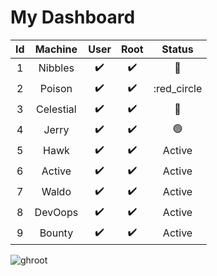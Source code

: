 # My Dashboard

|Id| Machine | User | Root | Status |
| :---:| :---:   | :---:| :---:| :---: |
|1|Nibbles  |:heavy_check_mark:|:heavy_check_mark:|:red_circle:|
|2|Poison   |:heavy_check_mark:|:heavy_check_mark:|:red_circle|
|3|Celestial|:heavy_check_mark:|:heavy_check_mark:|:red_circle:|
|4|Jerry    |:heavy_check_mark:|:heavy_check_mark:|:green_circle:|
|5|Hawk     |:heavy_check_mark:|:heavy_check_mark:|Active|
|6|Active   |:heavy_check_mark:|:heavy_check_mark:|Active|
|7|Waldo    |:heavy_check_mark:|:heavy_check_mark:|Active|
|8|DevOops  |:heavy_check_mark:|:heavy_check_mark:|Active|
|9|Bounty  |:heavy_check_mark:|:heavy_check_mark:|Active|

![ghroot](https://www.hackthebox.eu/badge/image/9931)
<!-- :x: for kırmızı cross -->